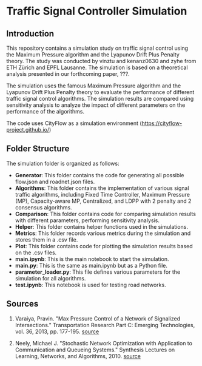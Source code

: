 # Traffic Signal Controller Simulation

## Introduction

This repository contains a simulation study on traffic signal control using the Maximum Pressure algorithm and the Lyapunov Drift Plus Penalty theory. The study was conducted by vinztu and kenanz0630 and zyhe from ETH Zürich and EPFL Lausanne. The simulation is based on a theoretical analysis presented in our forthcoming paper, ???.

The simulation uses the famous Maximum Pressure algorithm and the Lyapunov Drift Plus Penalty theory to evaluate the performance of different traffic signal control algorithms. The simulation results are compared using sensitivity analysis to analyze the impact of different parameters on the performance of the algorithms.

The code uses CityFlow as a simulation environment (https://cityflow-project.github.io/)

## Folder Structure

The simulation folder is organized as follows:

- **Generator**: This folder contains the code for generating all possible flow.json and roadnet.json files.
- **Algorithms**: This folder contains the implementation of various signal traffic algorithms, including Fixed Time Controller, Maximum Pressure (MP), Capacity-aware MP, Centralized, and LDPP with 2 penalty and 2 consensus algorithms.
- **Comparison**: This folder contains code for comparing simulation results with different parameters, performing sensitivity analysis.
- **Helper**: This folder contains helper functions used in the simulations.
- **Metrics**: This folder records various metrics during the simulation and stores them in a .csv file.
- **Plot**: This folder contains code for plotting the simulation results based on the .csv files.
- **main.ipynb**: This is the main notebook to start the simulation.
- **main.py**: This is the same as main.ipynb but as a Python file.
- **parameter_loader.py**: This file defines various parameters for the simulation for all algorithms.
- **test.ipynb**: This notebook is used for testing road networks.

## Sources

1. Varaiya, Pravin. "Max Pressure Control of a Network of Signalized Intersections." Transportation Research Part C: Emerging Technologies, vol. 36, 2013, pp. 177-195. [source](https://doi.org/10.1016/j.trc.2013.08.014)

2. Neely, Michael J. "Stochastic Network Optimization with Application to Communication and Queueing Systems." Synthesis Lectures on Learning, Networks, and Algorithms, 2010. [source](https://doi.org/10.1007/978-3-031-79995-2)
